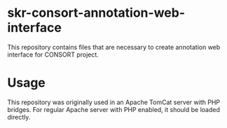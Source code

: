 # skr-consort-annotation-web-interface
This repository contains files that are necessary to create annotation web interface for CONSORT project.

# Usage
This repository was originally used in an Apache TomCat server with PHP bridges.
For regular Apache server with PHP enabled, it should be loaded directly.
